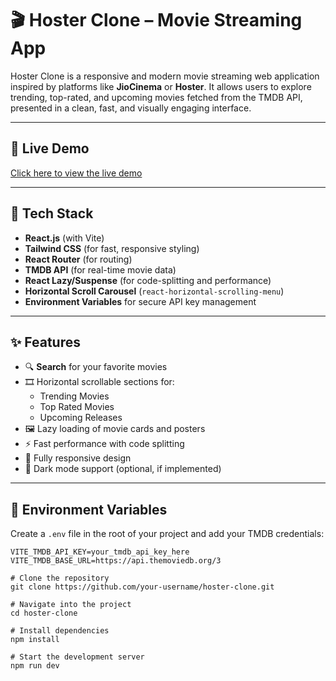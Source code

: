 # 🎬 Hoster Clone – Movie Streaming App

Hoster Clone is a responsive and modern movie streaming web application inspired by platforms like **JioCinema** or **Hoster**. It allows users to explore trending, top-rated, and upcoming movies fetched from the TMDB API, presented in a clean, fast, and visually engaging interface.

---

## 🚀 Live Demo

[Click here to view the live demo](hotstar-clone-virid.vercel.app)

---

## 🧰 Tech Stack

- **React.js** (with Vite)
- **Tailwind CSS** (for fast, responsive styling)
- **React Router** (for routing)
- **TMDB API** (for real-time movie data)
- **React Lazy/Suspense** (for code-splitting and performance)
- **Horizontal Scroll Carousel** (`react-horizontal-scrolling-menu`)
- **Environment Variables** for secure API key management

---

## ✨ Features

- 🔍 **Search** for your favorite movies
- 🎞️ Horizontal scrollable sections for:
  - Trending Movies
  - Top Rated Movies
  - Upcoming Releases
- 🖼️ Lazy loading of movie cards and posters
- ⚡ Fast performance with code splitting
- 📱 Fully responsive design
- 🌙 Dark mode support (optional, if implemented)

---

## 🔑 Environment Variables

Create a `.env` file in the root of your project and add your TMDB credentials:

```env
VITE_TMDB_API_KEY=your_tmdb_api_key_here
VITE_TMDB_BASE_URL=https://api.themoviedb.org/3

# Clone the repository
git clone https://github.com/your-username/hoster-clone.git

# Navigate into the project
cd hoster-clone

# Install dependencies
npm install

# Start the development server
npm run dev


